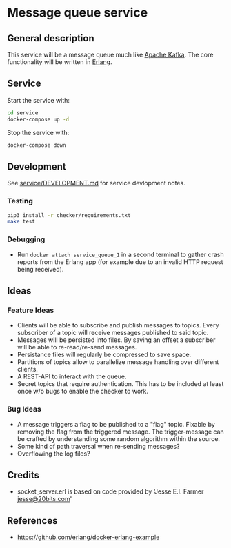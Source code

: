 Message queue service
=====================

General description
-------------------

This service will be a message queue much like [Apache Kafka](https://kafka.apache.org/). The core functionality will be written in [Erlang](https://www.erlang.org/).

Service
-------

Start the service with:

```sh
cd service
docker-compose up -d
```

Stop the service with:

```sh
docker-compose down
```

Development
-----------

See [service/DEVELOPMENT.md](service/DEVELOPMENT.md) for service devlopment notes.

### Testing

```sh
pip3 install -r checker/requirements.txt
make test
```

### Debugging

-	Run `docker attach service_queue_1` in a second terminal to gather crash reports from the Erlang app (for example due to an invalid HTTP request being received).

Ideas
-----

### Feature Ideas

-	Clients will be able to subscribe and publish messages to topics. Every subscriber of a topic will receive messages published to said topic.
-	Messages will be persisted into files. By saving an offset a subscriber will be able to re-read/re-send messages.
-	Persistance files will regularly be compressed to save space.
-	Partitions of topics allow to parallelize message handling over different clients.
-	A REST-API to interact with the queue.
-	Secret topics that require authentication. This has to be included at least once w/o bugs to enable the checker to work.

### Bug Ideas

-	A message triggers a flag to be published to a "flag" topic. Fixable by removing the flag from the triggered message. The trigger-message can be crafted by understanding some random algorithm within the source.
-	Some kind of path traversal when re-sending messages?
-	Overflowing the log files?

Credits
-------

-	socket_server.erl is based on code provided by 'Jesse E.I. Farmer jesse@20bits.com'

References
----------

-	https://github.com/erlang/docker-erlang-example
